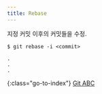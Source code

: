 ```yaml
---
title: Rebase
---
```


지정 커밋 이후의 커밋들을 수정.

    $ git rebase -i <commit>

    .
    .
    .


{:class="go-to-index"}
[Git ABC](index)

